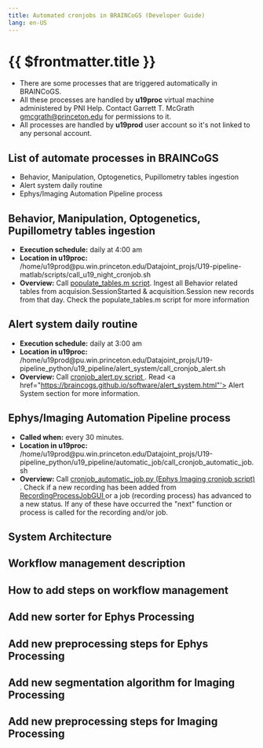 ```yaml
---
title: Automated cronjobs in BRAINCoGS (Developer Guide)
lang: en-US
---
```


# {{ $frontmatter.title }}

 + There are some processes that are triggered automatically in BRAINCoGS.
 + All these processes are handled by **u19proc** virtual machine administered by PNI Help. Contact Garrett T. McGrath gmcgrath@princeton.edu for permissions to it.
 + All processes are handled by **u19prod** user account so it's not linked to any personal account.
 
 ## List of automate processes in BRAINCoGS

  + Behavior, Manipulation, Optogenetics, Pupillometry tables ingestion
  + Alert system daily routine
  + Ephys/Imaging Automation Pipeline process

## Behavior, Manipulation, Optogenetics, Pupillometry tables ingestion

 + **Execution schedule:** daily at 4:00 am
 + **Location in u19proc:** /home/u19prod\@pu.win.princeton.edu/Datajoint_projs/U19-pipeline-matlab/scripts/call_u19_night_cronjob.sh
 + **Overview:** Call <a href='https://github.com/BrainCOGS/U19-pipeline-matlab/blob/master/scripts/populate_tables.m '> populate_tables.m script</a>. Ingest all Behavior related tables from acquision.SessionStarted & acquisition.Session new records from that day. Check the populate_tables.m script for more information

## Alert system daily routine

 + **Execution schedule:** daily at 3:00 am
 + **Location in u19proc:** /home/u19prod\@pu.win.princeton.edu/Datajoint_projs/U19-pipeline_python/u19_pipeline/alert_system/call_cronjob_alert.sh
 + **Overview:** Call <a href='https://github.com/BrainCOGS/U19-pipeline_python/blob/master/u19_pipeline/alert_system/cronjob_alert.py '> cronjob_alert.py script </a>. Read <a href="https://braincogs.github.io/software/alert_system.html"'> Alert System section </a> for more information. 

## Ephys/Imaging Automation Pipeline process

 + **Called when:** every 30 minutes.
 + **Location in u19proc:** /home/u19prod\@pu.win.princeton.edu/Datajoint_projs/U19-pipeline_python/u19_pipeline/automatic_job/call_cronjob_automatic_job.sh
 + **Overview:** Call <a href='https://github.com/BrainCOGS/U19-pipeline_python/blob/masteru19_pipeline/automatic_job/cronjob_automatic_job.py'> cronjob_automatic_job.py (Ephys Imaging cronjob script) </a>. Check if a new recording has been added from <a href='https://github.com/BrainCOGS/RecordingProcessJobGUI '> RecordingProcessJobGUI </a>  or a job (recording process) has advanced to a new status. If any of these have occurred the "next" function or process is called for the recording and/or job.


 ## System Architecture

 ## Workflow management description

 ## How to add steps on workflow management 

 ## Add new sorter for Ephys Processing

 ## Add new preprocessing steps for Ephys Processing

 ## Add new segmentation algorithm for Imaging Processing

 ## Add new preprocessing steps for Imaging Processing